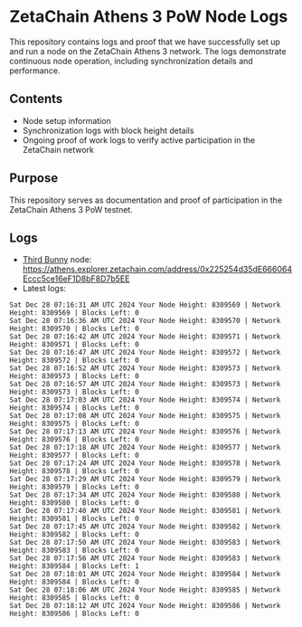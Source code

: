 # ZetaChain Athens 3 PoW Node Logs
This repository contains logs and proof that we have successfully set up and run a node on the ZetaChain Athens 3 network. The logs demonstrate continuous node operation, including synchronization details and performance.

## Contents
- Node setup information
- Synchronization logs with block height details
- Ongoing proof of work logs to verify active participation in the ZetaChain network

## Purpose
This repository serves as documentation and proof of participation in the ZetaChain Athens 3 PoW testnet.

## Logs

- [Third Bunny](https://thirdbunny.xyz/) node: https://athens.explorer.zetachain.com/address/0x225254d35dE666064Eccc5ce16eF1D8bF8D7b5EE
- Latest logs:
```
Sat Dec 28 07:16:31 AM UTC 2024 Your Node Height: 8309569 | Network Height: 8309569 | Blocks Left: 0
Sat Dec 28 07:16:36 AM UTC 2024 Your Node Height: 8309570 | Network Height: 8309570 | Blocks Left: 0
Sat Dec 28 07:16:42 AM UTC 2024 Your Node Height: 8309571 | Network Height: 8309571 | Blocks Left: 0
Sat Dec 28 07:16:47 AM UTC 2024 Your Node Height: 8309572 | Network Height: 8309572 | Blocks Left: 0
Sat Dec 28 07:16:52 AM UTC 2024 Your Node Height: 8309573 | Network Height: 8309573 | Blocks Left: 0
Sat Dec 28 07:16:57 AM UTC 2024 Your Node Height: 8309573 | Network Height: 8309573 | Blocks Left: 0
Sat Dec 28 07:17:03 AM UTC 2024 Your Node Height: 8309574 | Network Height: 8309574 | Blocks Left: 0
Sat Dec 28 07:17:08 AM UTC 2024 Your Node Height: 8309575 | Network Height: 8309575 | Blocks Left: 0
Sat Dec 28 07:17:13 AM UTC 2024 Your Node Height: 8309576 | Network Height: 8309576 | Blocks Left: 0
Sat Dec 28 07:17:18 AM UTC 2024 Your Node Height: 8309577 | Network Height: 8309577 | Blocks Left: 0
Sat Dec 28 07:17:24 AM UTC 2024 Your Node Height: 8309578 | Network Height: 8309578 | Blocks Left: 0
Sat Dec 28 07:17:29 AM UTC 2024 Your Node Height: 8309579 | Network Height: 8309579 | Blocks Left: 0
Sat Dec 28 07:17:34 AM UTC 2024 Your Node Height: 8309580 | Network Height: 8309580 | Blocks Left: 0
Sat Dec 28 07:17:40 AM UTC 2024 Your Node Height: 8309581 | Network Height: 8309581 | Blocks Left: 0
Sat Dec 28 07:17:45 AM UTC 2024 Your Node Height: 8309582 | Network Height: 8309582 | Blocks Left: 0
Sat Dec 28 07:17:50 AM UTC 2024 Your Node Height: 8309583 | Network Height: 8309583 | Blocks Left: 0
Sat Dec 28 07:17:56 AM UTC 2024 Your Node Height: 8309583 | Network Height: 8309584 | Blocks Left: 1
Sat Dec 28 07:18:01 AM UTC 2024 Your Node Height: 8309584 | Network Height: 8309584 | Blocks Left: 0
Sat Dec 28 07:18:06 AM UTC 2024 Your Node Height: 8309585 | Network Height: 8309585 | Blocks Left: 0
Sat Dec 28 07:18:12 AM UTC 2024 Your Node Height: 8309586 | Network Height: 8309586 | Blocks Left: 0
```

